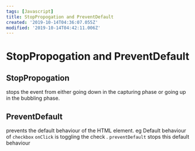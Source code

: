 ```yaml
---
tags: [Javascript]
title: StopPropogation and PreventDefault
created: '2019-10-14T04:36:07.055Z'
modified: '2019-10-14T04:42:11.006Z'
---
```


# StopPropogation and PreventDefault

## StopPropogation

stops the event from either going down in the capturing phase or going up in the bubbling phase.

## PreventDefault

prevents the default behaviour of the HTML element. eg Default behaviour of `checkbox` `onClick` is toggling the check . `preventDefault` stops this default behaviour
